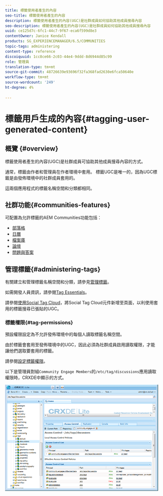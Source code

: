 ```yaml
---
title: 標籤使用者產生的內容
seo-title: 標籤使用者產生的內容
description: 標籤使用者產生的內容(UGC)是社群成員如何協助其他成員搜尋內容
seo-description: 標籤使用者產生的內容(UGC)是社群成員如何協助其他成員搜尋內容
uuid: ce125d7c-6fc1-44c7-9f67-eca6f599d8e3
contentOwner: Janice Kendall
products: SG_EXPERIENCEMANAGER/6.5/COMMUNITIES
topic-tags: administering
content-type: reference
discoiquuid: 1cc8ce66-2c03-44e4-9ddd-8d6944d85c99
role: 管理員
translation-type: tm+mt
source-git-commit: 48726639e93696f32fa368fad2630e6fca50640e
workflow-type: tm+mt
source-wordcount: '249'
ht-degree: 4%

---
```



# 標籤用戶生成的內容{#tagging-user-generated-content}

## 概覽 {#overview}

標籤使用者產生的內容(UGC)是社群成員可協助其他成員搜尋內容的方式。

通常，標籤由作者和管理員在作者環境中套用。 標籤UGC是唯一的，因為UGC標籤是由發佈環境中的社群成員套用的。

這兩個應用程式的標籤名稱空間和分類都相同。

## 社群功能{#communities-features}

可配置為允許標籤的AEM Communities功能包括：

* [部落格](blog-feature.md)
* [日曆](calendar.md)
* [檔案庫](file-library.md)
* [論壇](forum.md#configuretheaddedforum)
* [問題與答案](working-with-qna.md)

## 管理標籤{#administering-tags}

有關建立和管理標籤名稱空間和分類，請參見[管理標籤](../../help/sites-administering/tags.md#tagging-console)。

如需開發人員資訊，請參閱[Tag Essentials](tag.md)。

請參閱[使用Social Tag Cloud](tagcloud.md)，將Social Tag Cloud元件新增至頁面，以利使用套用的標籤搜尋已張貼的UGC。

### 標籤權限{#tag-permissions}

預設權限設定為不允許發佈環境中的每個人讀取標籤名稱空間。

由於標籤會套用至發佈環境中的UGC，因此必須為社群成員啟用讀取權限，才能讓他們選取要套用的標籤。

請參閱[設定標籤權限](../../help/sites-administering/tags.md#setting-tag-permissions)。

以下是管理員對組`Community Engage Members`的`/etc/tag/discussions`應用讀取權限時，CRXDE中顯示的方式。

![tag-permissions](assets/tag-permissions.png)

